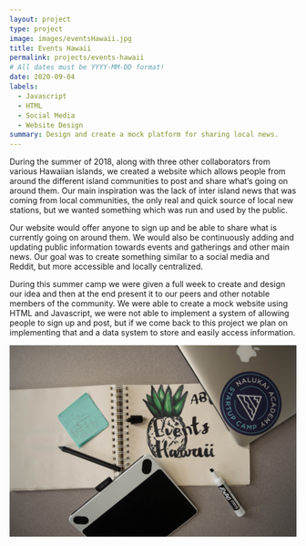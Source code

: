 ```yaml
---
layout: project
type: project
image: images/eventsHawaii.jpg
title: Events Hawaii
permalink: projects/events-hawaii
# All dates must be YYYY-MM-DD format!
date: 2020-09-04
labels:
  - Javascript
  - HTML
  - Social Media
  - Website Design
summary: Design and create a mock platform for sharing local news.
---
```


During the summer of 2018, along with three other collaborators from various Hawaiian islands, we created a website which allows people from around the different island 
communities to post and share what’s going on around them. Our main inspiration was the lack of inter island news that was coming from local communities, the only real and quick 
source of local new stations, but we wanted something which was run and used by the public. 

Our website would offer anyone to sign up and be able to share what is currently going on around them.  We would also be continuously adding and updating public information 
towards events and gatherings and other main news. Our goal was to create something similar to a social media and Reddit, but more accessible and locally centralized. 

During this summer camp we were given a full week to create and design our idea and then at the end present it to our peers and other notable members of the community. We were 
able to create a mock website using HTML and Javascript, we were not able to implement a system of allowing people to sign up and post, but if we come back to this project we plan 
on implementing that and a data system to store and easily access information. 


<img class="ui center floated rounded image" src="../images/eventsHawaiiPromo.jpg">

